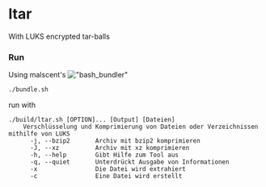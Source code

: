 # ltar
With LUKS encrypted tar-balls


### Run

Using malscent's !["bash_bundler"](https://github.com/malscent/bash_bundler"bash_bundler")

```sh
./bundle.sh
```

run with 
```
./build/ltar.sh [OPTION]... [Output] [Dateien]
    Verschlüsselung und Komprimierung von Dateien oder Verzeichnissen mithilfe von LUKS
      -j, --bzip2       Archiv mit bzip2 komprimieren
      -J, --xz          Archiv mit xz komprimieren 
      -h, --help        Gibt Hilfe zum Tool aus
      -q, --quiet       Unterdrückt Ausgabe von Informationen
      -x                Die Datei wird extrahiert
      -c                Eine Datei wird erstellt
```
